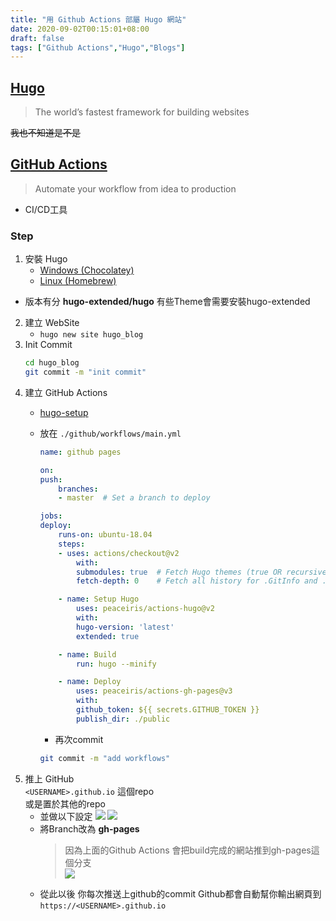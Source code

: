 ```yaml
---
title: "用 Github Actions 部屬 Hugo 網站"
date: 2020-09-02T00:15:01+08:00
draft: false
tags: ["Github Actions","Hugo","Blogs"]
---
```

## [Hugo](https://gohugo.io/)
> The world’s fastest framework for building websites  
> 
~~我也不知道是不是~~
## [GitHub Actions](https://github.com/features/actions)
> Automate your workflow
from idea to production  

   * CI/CD工具
### Step
1. 安裝 Hugo
   * [Windows (Chocolatey)](https://gohugo.io/getting-started/installing/#chocolatey-windows)
   * [Linux (Homebrew)](https://gohugo.io/getting-started/installing/#homebrew-linux)
  
  * 版本有分 **hugo-extended/hugo** 有些Theme會需要安裝hugo-extended  

2. 建立 WebSite
   * `hugo new site hugo_blog`
3. Init Commit  
    ```bash
    cd hugo_blog
    git commit -m "init commit"
    ```
4. 建立 GitHub Actions  
   * [hugo-setup](https://github.com/marketplace/actions/hugo-setup)
   * 放在 `./github/workflows/main.yml`

        ```yml
        name: github pages

        on:
        push:
            branches:
            - master  # Set a branch to deploy

        jobs:
        deploy:
            runs-on: ubuntu-18.04
            steps:
            - uses: actions/checkout@v2
                with:
                submodules: true  # Fetch Hugo themes (true OR recursive)
                fetch-depth: 0    # Fetch all history for .GitInfo and .Lastmod

            - name: Setup Hugo
                uses: peaceiris/actions-hugo@v2
                with:
                hugo-version: 'latest'
                extended: true

            - name: Build
                run: hugo --minify

            - name: Deploy
                uses: peaceiris/actions-gh-pages@v3
                with:
                github_token: ${{ secrets.GITHUB_TOKEN }}
                publish_dir: ./public
        ```  
        * 再次commit
        ```bash
        git commit -m "add workflows"
        ```
5. 推上 GitHub  
   `<USERNAME>.github.io`  這個repo    
   或是置於其他的repo
   * 並做以下設定
   ![](https://guides.github.com/features/pages/repo-settings.png)
   ![](https://guides.github.com/features/pages/launch-theme-chooser.png)
   * 將Branch改為 **gh-pages**  
        > 因為上面的Github Actions 會把build完成的網站推到gh-pages這個分支  
        ![](https://i.imgur.com/73x9wu8.png)
   * 從此以後 你每次推送上github的commit Github都會自動幫你輸出網頁到  
   `https://<USERNAME>.github.io` 



